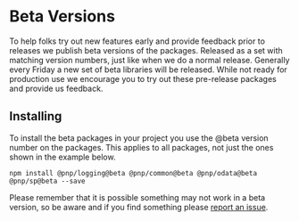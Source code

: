 # Beta Versions

To help folks try out new features early and provide feedback prior to releases we publish beta versions of the packages. Released as a set with matching version numbers, just like when we do a normal release. Generally every Friday a new set of beta libraries will be released. While not ready for production use we encourage you to try out these pre-release packages and provide us feedback.

## Installing

To install the beta packages in your project you use the @beta version number on the packages. This applies to all packages, not just the ones
shown in the example below.

```
npm install @pnp/logging@beta @pnp/common@beta @pnp/odata@beta @pnp/sp@beta --save
```

Please remember that it is possible something may not work in a beta version, so be aware and if you find something please [report an
issue](https://github.com/pnp/pnpjs/issues).

